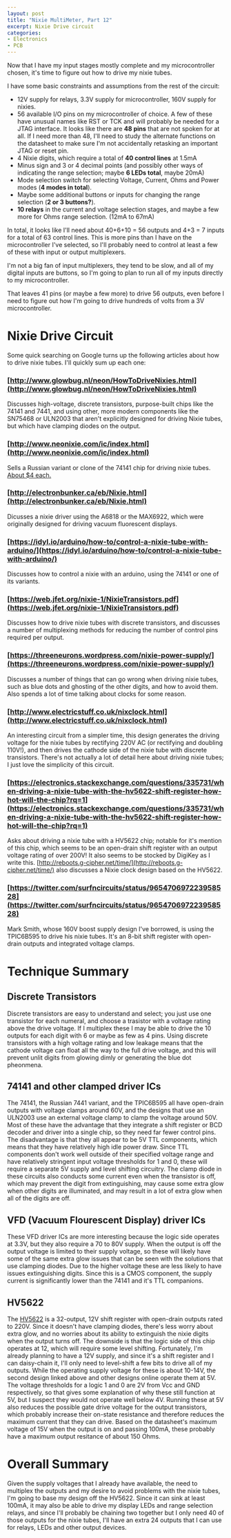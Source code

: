 ```yaml
---
layout: post
title: "Nixie MultiMeter, Part 12"
excerpt: Nixie Drive circuit
categories:
- Electronics
- PCB
---
```


Now that I have my input stages mostly complete and my microcontroller chosen, it's time to figure out how to drive my nixie tubes.

I have some basic constraints and assumptions from the rest of the circuit:

 * 12V supply for relays, 3.3V supply for microcontroller, 160V supply for nixies.
 * 56 available I/O pins on my microcontroller of choice. A few of these have unusual names like RST or TCK and will probably be needed for a JTAG interface. It looks like there are **48 pins** that are not spoken for at all. If I need more than 48, I'll need to study the alternate functions on the datasheet to make sure I'm not accidentally retasking an important JTAG or reset pin.
 * 4 Nixie digits, which require a total of **40 control lines** at 1.5mA
 * Minus sign and 3 or 4 decimal points (and possibly other ways of indicating the range selection; maybe **6 LEDs total**, maybe 20mA)
 * Mode selection switch for selecting Voltage, Current, Ohms and Power modes (**4 modes in total**).
 * Maybe some additional buttons or inputs for changing the range selection (**2 or 3 buttons?**).
 * **10 relays** in the current and voltage selection stages, and maybe a few more for Ohms range selection. (12mA to 67mA)

In total, it looks like I'll need about 40+6+10 = 56 outputs and 4+3 = 7 inputs for a total of 63 control lines. This is more pins than I have on the microcontroller I've selected, so I'll probably need to control at least a few of these with input or output multiplexers.

I'm not a big fan of input multiplexers, they tend to be slow, and all of my digital inputs are buttons, so I'm going to plan to run all of my inputs directly to my microcontroller.

That leaves 41 pins (or maybe a few more) to drive 56 outputs, even before I need to figure out how I'm going to drive hundreds of volts from a 3V microcontroller.

# Nixie Drive Circuit

Some quick searching on Google turns up the following articles about how to drive nixie tubes. I'll quickly sum up each one:

### [http://www.glowbug.nl/neon/HowToDriveNixies.html](http://www.glowbug.nl/neon/HowToDriveNixies.html)

Discusses high-voltage, discrete transistors, purpose-built chips like the 74141 and 7441, and using other, more modern components like the SN75468 or ULN2003 that aren't explicitly designed for driving Nixie tubes, but which have clamping diodes on the output.

### [http://www.neonixie.com/ic/index.html](http://www.neonixie.com/ic/index.html)

Sells a Russian variant or clone of the 74141 chip for driving nixie tubes. [About $4 each.](http://www.allspectrum.com/store/74141-nixie-tube-driver-ic-russian-p-211.html)

### [http://electronbunker.ca/eb/Nixie.html](http://electronbunker.ca/eb/Nixie.html)

Dicusses a nixie driver using the A6818 or the MAX6922, which were originally designed for driving vacuum fluorescent displays.

### [https://idyl.io/arduino/how-to/control-a-nixie-tube-with-arduino/](https://idyl.io/arduino/how-to/control-a-nixie-tube-with-arduino/)

Discusses how to control a nixie with an arduino, using the 74141 or one of its variants.

### [https://web.jfet.org/nixie-1/NixieTransistors.pdf](https://web.jfet.org/nixie-1/NixieTransistors.pdf)

Discusses how to drive nixie tubes with discrete transistors, and discusses a number of multiplexing methods for reducing the number of control pins required per output.

### [https://threeneurons.wordpress.com/nixie-power-supply/](https://threeneurons.wordpress.com/nixie-power-supply/)

Discusses a number of things that can go wrong when driving nixie tubes, such as blue dots and ghosting of the other digits, and how to avoid them. Also spends a lot of time talking about clocks for some reason.

### [http://www.electricstuff.co.uk/nixclock.html](http://www.electricstuff.co.uk/nixclock.html)

An interesting circuit from a simpler time, this design generates the driving voltage for the nixie tubes by rectifying 220V AC (or rectifying and doubling 110V!), and then drives the cathode side of the nixie tube with discrete transistors. There's not actually a lot of detail here about driving nixie tubes; I just love the simplicity of this circuit.

### [https://electronics.stackexchange.com/questions/335731/when-driving-a-nixie-tube-with-the-hv5622-shift-register-how-hot-will-the-chip?rq=1](https://electronics.stackexchange.com/questions/335731/when-driving-a-nixie-tube-with-the-hv5622-shift-register-how-hot-will-the-chip?rq=1)

Asks about driving a nixie tube with a HV5622 chip; notable for it's mention of this chip, which seems to be an open-drain shift register with an output voltage rating of over 200V! It also seems to be stocked by DigiKey as I write this. [http://reboots.g-cipher.net/time/](http://reboots.g-cipher.net/time/) also discusses a Nixie clock design based on the HV5622.

### [https://twitter.com/surfncircuits/status/965470697223958528](https://twitter.com/surfncircuits/status/965470697223958528)

Mark Smith, whose 160V boost supply design I've borrowed, is using the TPIC6B595 to drive his nixie tubes. It's an 8-bit shift register with open-drain outputs and integrated voltage clamps.

# Technique Summary

## Discrete Transistors

Discrete transistors are easy to understand and select; you just use one transistor for each numeral, and choose a trasistor with a voltage rating above the drive voltage. If I multiplex these I may be able to drive the 10 outputs for each digit with 6 or maybe as few as 4 pins.
Using discrete transistors with a high voltage rating and low leakage means that the cathode voltage can float all the way to the full drive voltage, and this will prevent unlit digits from glowing dimly or generating the blue dot pheonmena.

## 74141 and other clamped driver ICs

The 74141, the Russian 7441 variant, and the TPIC6B595 all have open-drain outputs with voltage clamps around 60V, and the designs that use an ULN2003 use an external voltage clamp to clamp the voltage around 50V. Most of these have the advantage that they integrate a shift register or BCD decoder and driver into a single chip, so they need far fewer control pins. The disadvantage is that they all appear to be 5V TTL components, which means that they have relatively high idle power draw. Since TTL components don't work well outside of their specified voltage range and have relatively stringent input voltage thresholds for 1 and 0, these will require a separate 5V supply and level shifting circuitry. The clamp diode in these circuits also conducts some current even when the transistor is off, which may prevent the digit from extinguishing, may cause some extra glow when other digits are illuminated, and may result in a lot of extra glow when all of the digits are off.

## VFD (Vacuum Flourescent Display) driver ICs

These VFD driver ICs are more interesting because the logic side operates at 3.3V, but they also require a 70 to 80V supply. When the output is off the output voltage is limited to their supply voltage, so these will likely have some of the same extra glow issues that can be seen with the solutions that use clamping diodes. Due to the higher voltage these are less likely to have issues extinguishing digits.
Since this is a CMOS component, the supply current is significantly lower than the 74141 and it's TTL companions.

## HV5622

The [HV5622](http://ww1.microchip.com/downloads/en/DeviceDoc/20005854A.pdf) is a 32-output, 12V shift register with open-drain outputs rated to 220V. Since it doesn't have clamping diodes, there's less worry about extra glow, and no worries about its ability to extinguish the nixie digits when the output turns off.
The downside is that the logic side of this chip operates at 12, which will require some level shifting. Fortunately, I'm already planning to have a 12V supply, and since it's a shift register and I can daisy-chain it, I'll only need to level-shift a few bits to drive all of my outputs.
While the operating supply voltage for these is about 10-14V, the second design linked above and other designs online operate them at 5V. The voltage thresholds for a logic 1 and 0 are 2V from Vcc and GND respectively, so that gives some explanation of why these still function at 5V, but I suspect they would not operate well below 4V.
Running these at 5V also reduces the possible gate drive voltage for the output transistors, which probably increase their on-state resistance and therefore reduces the maximum current that they can drive.
Based on the datasheet's maximum voltage of 15V when the output is on and passing 100mA, these probably have a maximum output resitance of about 150 Ohms.

# Overall Summary

Given the supply voltages that I already have available, the need to multiplex the outputs and my desire to avoid problems with the nixie tubes, I'm going to base my design off the HV5622. Since it can sink at least 100mA, it may also be able to drive my display LEDs and range selection relays, and since I'll probably be chaining two together but I only need 40 of those outputs for the nixie tubes, I'll have an extra 24 outputs that I can use for relays, LEDs and other output devices.